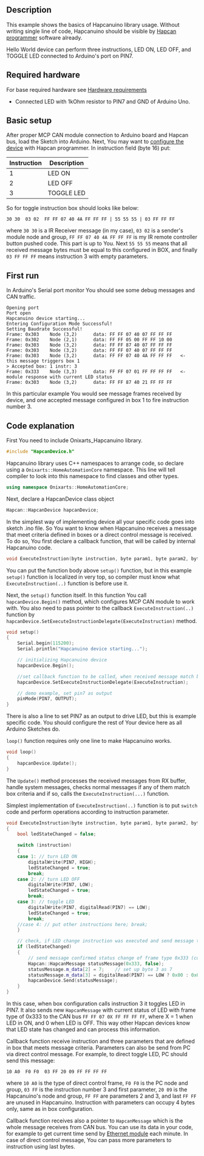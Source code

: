 ## Description
This example shows the basics of Hapcanuino library usage. Without writing single line of code, Hapcanuino should be visible by [Hapcan programmer](http://hapcan.com/software/hap/) software already.

Hello World device can perform three instructions, LED ON, LED OFF, and TOGGLE LED connected to Arduino's port on PIN7.

## Required hardware
For base required hardware see [Hardware requirements](https://github.com/Onixarts/Hapcanuino/wiki/Hardware-requirements)

- Connected LED with 1kOhm resistor to PIN7 and GND of Arduino Uno.

## Basic setup
After proper MCP CAN module connection to Arduino board and Hapcan bus, load the Sketch into Arduino.
Next, You may want to [configure the device](https://github.com/Onixarts/Hapcanuino/wiki/Configuring-device) with Hapcan programmer. In instruction field (byte 16) put:

Instruction|Description
---|---
1| LED ON
2| LED OFF
3| TOGGLE LED

So for toggle instruction box should looks like below:
```
30 30  03 02  FF FF 07 40 4A FF FF FF | 55 55 55 | 03 FF FF FF
```
where `30 30` is a IR Receiver message (in my case), `03 02` is a sender's module node and group, `FF FF 07 40 4A FF FF FF` is my IR remote controller button pushed code. This part is up to You. 
Next `55 55 55` means that all received message bytes must be equal to this configured in BOX, and finally `03 FF FF FF` means instruction 3 with empty parameters.

## First run
In Arduino's Serial port monitor You should see some debug messages and CAN traffic. 
```
Opening port
Port open
Hapcanuino device starting...
Entering Configuration Mode Successful!
Setting Baudrate Successful!
Frame: 0x303  	Node (3,2)		data: FF FF 07 40 07 FF FF FF 
Frame: 0x302  	Node (2,1)		data: FF FF 05 00 FF FF 10 00 
Frame: 0x303  	Node (3,2)		data: FF FF 87 40 07 FF FF FF 
Frame: 0x303  	Node (3,2)		data: FF FF 07 40 07 FF FF FF 
Frame: 0x303  	Node (3,2)		data: FF FF 07 40 4A FF FF FF   <- this message triggers box 1
> Accepted box: 1 instr: 3
Frame: 0x333  	Node (3,3)		data: FF FF 07 01 FF FF FF FF   <- module response with current LED status
Frame: 0x303  	Node (3,2)		data: FF FF 87 40 21 FF FF FF 
```
In this particular example You would see message frames received by device, and one accepted message configured in box 1 to fire instruction number 3.

## Code explanation

First You need to include Onixarts_Hapcanuino library.
```C++
#include "HapcanDevice.h"
```
Hapcanuino library uses C++ namespaces to arrange code, so declare using a `Onixarts::HomeAutomationCore` namespace. This line will tell compiler to look into this namespace to find classes and other types.
```C++
using namespace Onixarts::HomeAutomationCore;
```
Next, declare a HapcanDevice class object
```C++
Hapcan::HapcanDevice hapcanDevice;
```
In the simplest way of implementing device all your specific code goes into sketch .ino file. So You want to know when Hapcanuino receives a message that meet criteria defined in boxes or a direct control message is received. To do so, You first declare a callback function, that will be called by internal Hapcanuino code.
```C++
void ExecuteInstruction(byte instruction, byte param1, byte param2, byte param3, Hapcan::HapcanMessage& message);
```
You can put the function body above `setup()` function, but in this example `setup()` function is localized in very top, so compiler must know what `ExecuteInstruction(..)` function is before use it.

Next, the `setup()` function itself. In this function You call `hapcanDevice.Begin()` method, which configures MCP CAN module to work with. You also need to pass pointer to the callback `ExecuteInstruction(..)` function by `hapcanDevice.SetExecuteInstructionDelegate(ExecuteInstruction)` method.
```C++
void setup()
{
	Serial.begin(115200);
	Serial.println("Hapcanuino device starting...");

	// initializing Hapcanuino device
	hapcanDevice.Begin();

	//set callback function to be called, when received message match box criteria or direct control message is received
	hapcanDevice.SetExecuteInstructionDelegate(ExecuteInstruction);

	// demo example, set pin7 as output
	pinMode(PIN7, OUTPUT);
}
```
There is also a line to set PIN7 as an output to drive LED, but this is example specific code. You should configure the rest of Your device here as all Arduino Sketches do.

`loop()` function requires only one line to make Hapcanuino works.
```C++
void loop()
{
	hapcanDevice.Update();
}
```
The `Update()` method processes the received messages from RX buffer, handle system messages, checks normal messages if any of them match box criteria and if so, calls the `ExecuteInstruction(...)` function.

Simplest implementation of `ExecuteInstruction(..)` function is to put `switch` code and perform operations according to instruction parameter.
```C++
void ExecuteInstruction(byte instruction, byte param1, byte param2, byte param3, Hapcan::HapcanMessage& message)
{
	bool ledStateChanged = false;

	switch (instruction)
	{
	case 1: // turn LED ON
		digitalWrite(PIN7, HIGH);
		ledStateChanged = true;
		break;
	case 2: // turn LED OFF
		digitalWrite(PIN7, LOW);
		ledStateChanged = true;
		break;
	case 3: // toggle LED
		digitalWrite(PIN7, digitalRead(PIN7) == LOW);
		ledStateChanged = true;
		break;
	//case 4: // put other instructions here; break;
	}

	// check, if LED change instruction was executed and send message to Hapcan
	if (ledStateChanged)
	{
		// send message confirmed status change of frame type 0x333 (custom)
		Hapcan::HapcanMessage statusMessage(0x333, false);
		statusMessage.m_data[2] = 7;	// set up byte 3 as 7
		statusMessage.m_data[3] = digitalRead(PIN7) == LOW ? 0x00 : 0x01; // set byte 4, 1 = LED ON, 0 = LED OFF
		hapcanDevice.Send(statusMessage);
	}
}
```
In this case, when box configuration calls instruction 3 it toggles LED in PIN7. It also sends new `HapcanMessage` with current status of LED with frame type of 0x333 to the CAN bus `FF FF 07 0X FF FF FF FF`, where X = 1 when LED in ON, and 0 when LED is OFF. This way other Hapcan devices know that LED state has changed and can process this information.

Callback function receive instruction and three parameters that are defined in box that meets message criteria. Parameters can also be send from PC via direct control message. For example, to direct toggle LED, PC should send this message:
```
10 A0  F0 F0  03 FF 20 09 FF FF FF FF
```
where `10 A0` is the type of direct control frame, `F0 F0` is the PC node and group, `03 FF` is the instruction number 3 and first parameter, `20 09` is the Hapcanuino's node and group, `FF FF` are parameters 2 and 3, and last `FF FF` are unused in Hapcanuino. Instruction with parameters can occupy 4 bytes only, same as in box configuration.

Callback function receives also a pointer to `HapcanMessage` which is the whole message receives from CAN bus. You can use its data in your code, for example to get current time send by [Ethernet module](http://hapcan.com/devices/universal/univ_3/univ_3-102-0-x/index.htm) each minute. In case of direct control message, You can pass more parameters to instruction using last bytes.